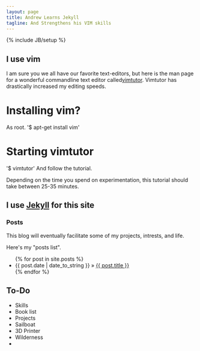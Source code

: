 ```yaml
---
layout: page
title: Andrew Learns Jekyll
tagline: And Strengthens his VIM skills 
---
```

{% include JB/setup %}

## I use vim
I am sure you we all have our favorite text-editors, but here is the man page for a wonderful commandline text editor called[vimtutor](http://linuxcommand.org/man_pages/vimtutor1.html).  Vimtutor has drastically increased my editing speeds.

# Installing vim?
As root.
'$ apt-get install vim'

# Starting vimtutor

'$ vimtutor' And follow the tutorial.

Depending on the time you spend on experimentation, this tutorial should take between 25-35 minutes.


## I use [Jekyll](http://jekyllrb.com) for this site 


    
### Posts

This blog will eventually facilitate some of my projects, intrests, and life.

Here's my "posts list".

<ul class="posts">
  {% for post in site.posts %}
    <li><span>{{ post.date | date_to_string }}</span> &raquo; <a href="{{ BASE_PATH }}{{ post.url }}">{{ post.title }}</a></li>
  {% endfor %}
</ul>

## To-Do

- Skills
- Book list
- Projects
- Sailboat
- 3D Printer
- Wilderness
- 

